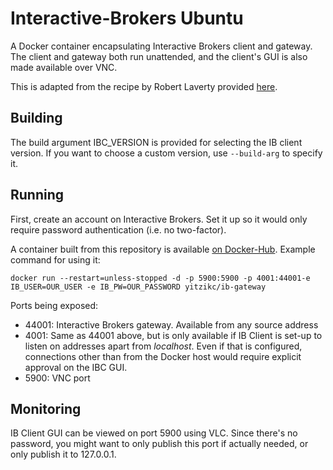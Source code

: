 # Interactive-Brokers Ubuntu

A Docker container encapsulating Interactive Brokers client and gateway.
The client and gateway both run unattended, and the client's GUI is
also made available over VNC.

This is adapted from the recipe by Robert Laverty provided [here](https://github.com/roblav96/headless-ib-gateway-installation-ubuntu-server).

## Building

The build argument IBC_VERSION is provided for selecting the IB client version. If you want to
choose a custom version, use `--build-arg` to specify it.

## Running

First, create an account on Interactive Brokers. Set it up so it would only require password
authentication (i.e. no two-factor).

A container built from this repository is available [on Docker-Hub](https://hub.docker.com/repository/docker/yitzikc/ib-gateway/). Example command for using it:

    docker run --restart=unless-stopped -d -p 5900:5900 -p 4001:44001-e IB_USER=OUR_USER -e IB_PW=OUR_PASSWORD yitzikc/ib-gateway

Ports being exposed:

* 44001: Interactive Brokers gateway. Available from any source address
* 4001: Same as 44001 above, but is only available if IB Client is set-up to listen
on addresses apart from _localhost_. Even if that is configured, connections
other than from the Docker host would require explicit approval on the IBC GUI.
* 5900: VNC port  

## Monitoring

IB Client GUI can be viewed on port 5900 using VLC. Since there's no password, you might want to only
publish this port if actually needed, or only publish it to 127.0.0.1.
